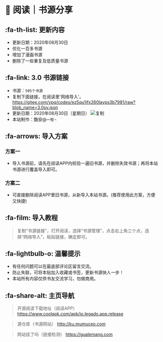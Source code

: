 # 📖 阅读｜书源分享

##  :fa-th-list: 更新内容

- 更新日期：2020年08月30日
- 优化一百多书源
- 增加了漫画书源
- 删除了一些重复及低质量书源

##  :fa-link: 3.0 书源链接

- 书源：`505个书源`
- 复制下面链接，在阅读里'网络导入'。
https://gitee.com/vpq/codes/ez5qu1ifx260layps3b7981/raw?blob_name=3.0sy.json
- 更新日期：2020年08月30日（星期日）
![复制](https://images.gitee.com/uploads/images/2020/0328/212958_7fd65271_5572791.png "复制.png")
- 本站制作：酷安@`一程丶`

##  :fa-arrows: 导入方案

### 方案一
- 导入书源前，请先在阅读APP内校验一遍旧书源，并删除失效书源；再将本站书源进行覆盖导入即可。

### 方案二
- 可直接删除阅读APP里旧书源，从新导入本站书源。(推荐使用此方案，方便又快捷)


##  :fa-film: 导入教程

> 复制“书源链接”，打开阅读，选择“书源管理”，点击右上角三个点，选择“网络导入”，粘贴链接，确定即可。


##  :fa-lightbulb-o: 温馨提示

- 有任何问题可以在最底部评论区留言交流。
- 防止失联，可将本贴加入收藏或书签，更新书源快人一步！
- 本站所有内容仅供书友交流学习，勿做商用。

##   :fa-share-alt: 主页导航

> 开源阅读下载地址（阅读APP）
https://www.coolapk.com/apk/io.legado.app.release

> 源仓库（书源网站）
http://ku.mumuceo.com

> 网站挂了吗（链接检测）
https://gualemang.com